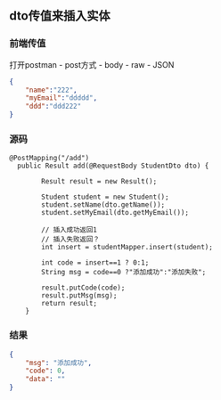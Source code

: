 ## dto传值来插入实体

### 前端传值

打开postman - post方式 - body - raw - JSON

```json
{
    "name":"222",
    "myEmail":"ddddd",
    "ddd":"ddd222"
}
```

### 源码

```jshelllanguage
@PostMapping("/add")
  public Result add(@RequestBody StudentDto dto) {

        Result result = new Result();

        Student student = new Student();
        student.setName(dto.getName());
        student.setMyEmail(dto.getMyEmail());

        // 插入成功返回1
        // 插入失败返回？
        int insert = studentMapper.insert(student);

        int code = insert==1 ? 0:1;
        String msg = code==0 ?"添加成功":"添加失败";

        result.putCode(code);
        result.putMsg(msg);
        return result;
    }
```

### 结果

```json
{
    "msg": "添加成功",
    "code": 0,
    "data": ""
}
```
